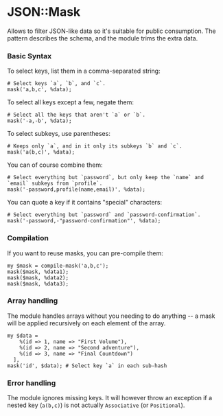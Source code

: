 JSON::Mask
==========

Allows to filter JSON-like data so it's suitable for public consumption.
The pattern describes the schema, and the module trims the extra data.

### Basic Syntax

To select keys, list them in a comma-separated string:

```perl6
# Select keys `a`, `b`, and `c`.
mask('a,b,c', %data);
```

To select all keys except a few, negate them:

```perl6
# Select all the keys that aren't `a` or `b`.
mask('-a,-b', %data);
```

To select subkeys, use parentheses:

```perl6
# Keeps only `a`, and in it only its subkeys `b` and `c`.
mask('a(b,c)', %data);
```

You can of course combine them:

```perl6
# Select everything but `password`, but only keep the `name` and `email` subkeys from `profile`.
mask('-password,profile(name,email)', %data);
```

You can quote a key if it contains "special" characters:

```perl6
# Select everything but `password` and `password-confirmation`.
mask('-password,-"password-confirmation"', %data);
```


### Compilation

If you want to reuse masks, you can pre-compile them:

```perl6
my $mask = compile-mask('a,b,c');
mask($mask, %data1);
mask($mask, %data2);
mask($mask, %data3);
```

### Array handling

The module handles arrays without you needing to do anything -- a mask will be applied recursively on each element of the array.

```perl6
my $data =
    %(id => 1, name => "First Volume"),
    %(id => 2, name => "Second adventure"),
    %(id => 3, name => "Final Countdown")
  ],
mask('id', $data); # Select key `a` in each sub-hash
```

### Error handling

The module ignores missing keys.
It will however throw an exception if a nested key (`a(b,c)`) is not actually `Associative` (or `Positional`).
